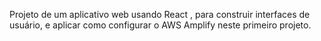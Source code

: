 Projeto de um aplicativo web usando React , para construir interfaces de usuário, e aplicar como configurar o AWS Amplify neste primeiro projeto.
